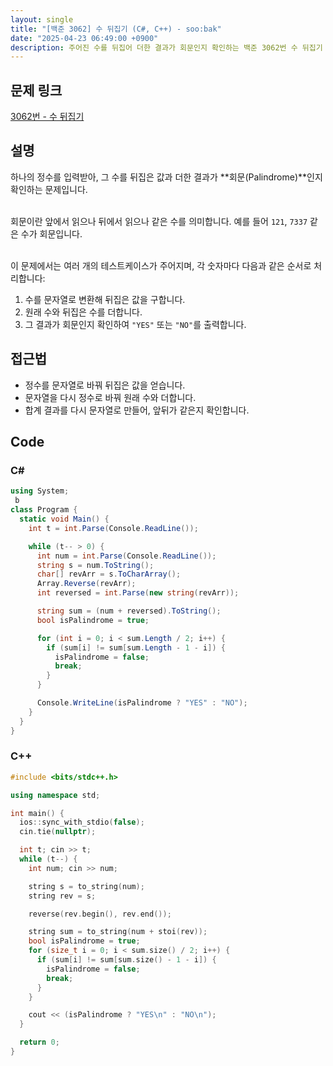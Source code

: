 ```yaml
---
layout: single
title: "[백준 3062] 수 뒤집기 (C#, C++) - soo:bak"
date: "2025-04-23 06:49:00 +0900"
description: 주어진 수를 뒤집어 더한 결과가 회문인지 확인하는 백준 3062번 수 뒤집기 문제의 C# 및 C++ 풀이 및 해설
---
```


## 문제 링크
[3062번 - 수 뒤집기](https://www.acmicpc.net/problem/3062)

## 설명
하나의 정수를 입력받아, 그 수를 뒤집은 값과 더한 결과가 **회문(Palindrome)**인지 확인하는 문제입니다.<br><br>

회문이란 앞에서 읽으나 뒤에서 읽으나 같은 수를 의미합니다. 예를 들어 `121`, `7337` 같은 수가 회문입니다.<br><br>

이 문제에서는 여러 개의 테스트케이스가 주어지며, 각 숫자마다 다음과 같은 순서로 처리합니다:

1. 수를 문자열로 변환해 뒤집은 값을 구합니다.
2. 원래 수와 뒤집은 수를 더합니다.
3. 그 결과가 회문인지 확인하여 `"YES"` 또는 `"NO"`를 출력합니다.

## 접근법
- 정수를 문자열로 바꿔 뒤집은 값을 얻습니다.
- 문자열을 다시 정수로 바꿔 원래 수와 더합니다.
- 합계 결과를 다시 문자열로 만들어, 앞뒤가 같은지 확인합니다.


## Code

### C#

```csharp
using System;
 b
class Program {
  static void Main() {
    int t = int.Parse(Console.ReadLine());

    while (t-- > 0) {
      int num = int.Parse(Console.ReadLine());
      string s = num.ToString();
      char[] revArr = s.ToCharArray();
      Array.Reverse(revArr);
      int reversed = int.Parse(new string(revArr));

      string sum = (num + reversed).ToString();
      bool isPalindrome = true;

      for (int i = 0; i < sum.Length / 2; i++) {
        if (sum[i] != sum[sum.Length - 1 - i]) {
          isPalindrome = false;
          break;
        }
      }

      Console.WriteLine(isPalindrome ? "YES" : "NO");
    }
  }
}
```

### C++

```cpp
#include <bits/stdc++.h>

using namespace std;

int main() {
  ios::sync_with_stdio(false);
  cin.tie(nullptr);

  int t; cin >> t;
  while (t--) {
    int num; cin >> num;

    string s = to_string(num);
    string rev = s;

    reverse(rev.begin(), rev.end());

    string sum = to_string(num + stoi(rev));
    bool isPalindrome = true;
    for (size_t i = 0; i < sum.size() / 2; i++) {
      if (sum[i] != sum[sum.size() - 1 - i]) {
        isPalindrome = false;
        break;
      }
    }

    cout << (isPalindrome ? "YES\n" : "NO\n");
  }

  return 0;
}
```
